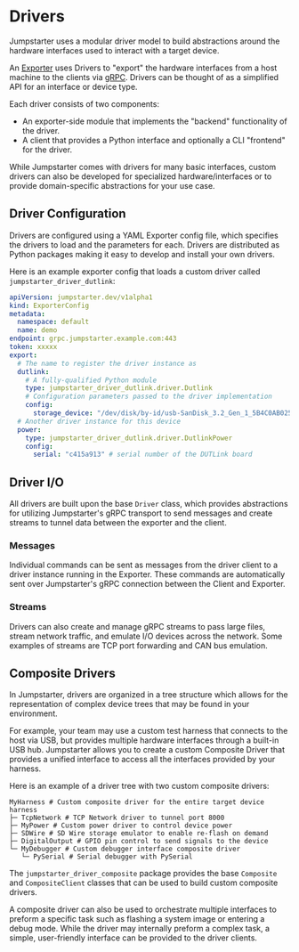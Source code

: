 # Drivers

Jumpstarter uses a modular driver model to build abstractions around the hardware
interfaces used to interact with a target device.

An [Exporter](./exporters.md) uses Drivers to "export" the hardware interfaces
from a host machine to the clients via [gRPC](https://grpc.io/).
Drivers can be thought of as a simplified API for an interface or device type.

Each driver consists of two components:
- An exporter-side module that implements the "backend" functionality of the driver.
- A client that provides a Python interface and optionally a CLI "frontend" for the driver.

While Jumpstarter comes with drivers for many basic interfaces, custom drivers
can also be developed for specialized hardware/interfaces or to provide
domain-specific abstractions for your use case.

## Driver Configuration

Drivers are configured using a YAML Exporter config file, which specifies
the drivers to load and the parameters for each. Drivers are distributed as Python
packages making it easy to develop and install your own drivers.

Here is an example exporter config that loads a custom driver called `jumpstarter_driver_dutlink`:

```yaml
apiVersion: jumpstarter.dev/v1alpha1
kind: ExporterConfig
metadata:
  namespace: default
  name: demo
endpoint: grpc.jumpstarter.example.com:443
token: xxxxx
export:
  # The name to register the driver instance as
  dutlink:
    # A fully-qualified Python module
    type: jumpstarter_driver_dutlink.driver.Dutlink
    # Configuration parameters passed to the driver implementation
    config:
      storage_device: "/dev/disk/by-id/usb-SanDisk_3.2_Gen_1_5B4C0AB025C0-0:0"
  # Another driver instance for this device
  power:
    type: jumpstarter_driver_dutlink.driver.DutlinkPower
    config:
      serial: "c415a913" # serial number of the DUTLink board
```

## Driver I/O

All drivers are built upon the base `Driver` class, which provides abstractions
for utilizing Jumpstarter's gRPC transport to send messages and create streams
to tunnel data between the exporter and the client.

### Messages

Individual commands can be sent as messages from the driver client to a driver
instance running in the Exporter. These commands are automatically sent over
Jumpstarter's gRPC connection between the Client and Exporter.

### Streams

Drivers can also create and manage gRPC streams to pass large files, stream network
traffic, and emulate I/O devices across the network. Some examples of streams are
TCP port forwarding and CAN bus emulation.

## Composite Drivers

In Jumpstarter, drivers are organized in a tree structure which allows for the
representation of complex device trees that may be found in your environment.

For example, your team may use a custom test harness that connects to the host
via USB, but provides multiple hardware interfaces through a built-in USB hub.
Jumpstarter allows you to create a custom Composite Driver that provides a unified
interface to access all the interfaces provided by your harness.

Here is an example of a driver tree with two custom composite drivers:

```
MyHarness # Custom composite driver for the entire target device harness
├─ TcpNetwork # TCP Network driver to tunnel port 8000
├─ MyPower # Custom power driver to control device power
├─ SDWire # SD Wire storage emulator to enable re-flash on demand
├─ DigitalOutput # GPIO pin control to send signals to the device
└─ MyDebugger # Custom debugger interface composite driver
   └─ PySerial # Serial debugger with PySerial
```

The `jumpstarter_driver_composite` package provides the base `Composite` and
`CompositeClient` classes that can be used to build custom composite drivers.

A composite driver can also be used to orchestrate multiple interfaces to preform
a specific task such as flashing a system image or entering a debug mode. While
the driver may internally preform a complex task, a simple, user-friendly interface
can be provided to the driver clients.
